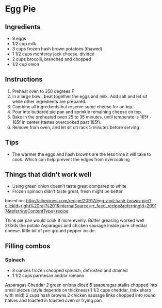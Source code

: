 # Egg Pie

## Ingredients
- 9 eggs
- 1/2 cup milk
- 3 cups frozen hash brown potatoes (thawed)
- 1 1/2 cups monterey jack cheese, divided
- 2 cups brocolli, branched and chopped
- 1/2 cup onion

## Instructions
1. Preheat oven to 350 degrees F
1. In a large bowl, beat together the eggs and milk. Add salt and let sit while other ingredients are prepared.
1. Combine all ingredients but reserve some cheese for on top.
1. Pour into buttered pie pan and sprinkle remaining cheese on top.
1. Bake in the preheated oven 25 to 35 minutes, until temperate is 165f - 185f in center (tastes overcooked past 185f).
1. Remove from oven, and let sit on rack 5 minutes before serving

## Tips
- The warmer the eggs and hash browns are the less time it will take to cook. Which can help prevent the edges from overcooking

## Things that didn't work well
- Using green onion doesn't taste great compared to white
- Frozen spinach didn't taste great, fresh might be better

based on: http://allrecipes.com/recipe/20917/egg-and-hash-brown-pie/?clickId=right%20rail%201&internalSource=rr_feed_recipe&referringId=20917&referringContentType=recipe


Think pie pan would cook it more evenly.
Butter greasing worked well
2/3rds the potato
Asparagus and chicken sausage inside
pure cheddar cheese.
little bit of pre-ground pepper inside.


## Filling combos
### Spinach
- 8 ounces frozen chopped spinach, defrosted and drained
- 1 1/2 cups parmesan and/or romano


Asparagas Cheddar
 2 green onions diced
 8 asaparagas stalks chopped into small pieces (style depends on thickness)
 1 1/2 cups cheddar, (mix sharp with mild)
 2 cups hash browns
 2 chicken sausage links chopped into round halves and toasted in toasted oven or frying pan
